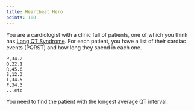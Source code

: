 ```yaml
---
title: Heartbeat Hero
points: 100
---
```


You are a cardiologist with a clinic full of patients, one of which you think has [Long QT Syndrome](https://www.nhlbi.nih.gov/health/long-qt-syndrome). For each patient, you have a list of their cardiac events (PQRST) and how long they spend in each one.

```csv
P,34.2
Q,22.1
R,45.6
S,12.3
T,34.5
P,34.3
...etc
```

You need to find the patient with the longest average QT interval.

